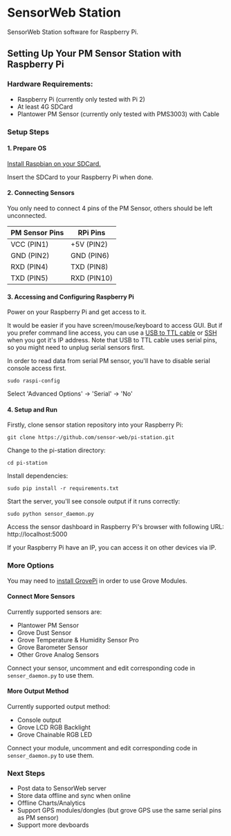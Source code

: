 SensorWeb Station
==============
SensorWeb Station software for Raspberry Pi.

## Setting Up Your PM Sensor Station with Raspberry Pi


### Hardware Requirements:

* Raspberry Pi (currently only tested with Pi 2)
* At least 4G SDCard
* Plantower PM Sensor (currently only tested with PMS3003) with Cable

### Setup Steps

#### 1. Prepare OS

[Install Raspbian on your SDCard.](https://www.raspberrypi.org/documentation/installation/installing-images/)

Insert the SDCard to your Raspberry Pi when done.

#### 2. Connecting Sensors

You only need to connect 4 pins of the PM Sensor, others should be left unconnected.

PM Sensor Pins| RPi Pins
---------- | ----------
VCC (PIN1) | +5V (PIN2)
GND (PIN2) | GND (PIN6)
RXD (PIN4) | TXD (PIN8)
TXD (PIN5)| RXD (PIN10)


#### 3. Accessing and Configuring Raspberry Pi

Power on your Raspberry Pi and get access to it. 

It would be easier if you have screen/mouse/keyboard to access GUI. But if you prefer command line access, you can use a [USB to TTL cable](https://learn.adafruit.com/adafruits-raspberry-pi-lesson-5-using-a-console-cable) or [SSH](https://learn.adafruit.com/adafruits-raspberry-pi-lesson-6-using-ssh) when you got it's IP address. Note that USB to TTL cable uses serial pins, so you might need to unplug serial sensors first.

In order to read data from serial PM sensor, you'll have to disable serial console access first.  
```
sudo raspi-config
```  
Select 'Advanced Options' -> 'Serial' -> 'No'

#### 4. Setup and Run

Firstly, clone sensor station repository into your Raspberry Pi:  
```
git clone https://github.com/sensor-web/pi-station.git
```

Change to the pi-station directory:  
```
cd pi-station
```

Install dependencies:  
```
sudo pip install -r requirements.txt
```

Start the server, you'll see console output if it runs correctly:  
```
sudo python sensor_daemon.py
```

Access the sensor dashboard in Raspberry Pi's browser with following URL:  
http://localhost:5000

If your Raspberry Pi have an IP, you can access it on other devices via IP.  

### More Options

You may need to [install GrovePi](http://www.dexterindustries.com/GrovePi/get-started-with-the-grovepi/setting-software/) in order to use Grove Modules.

#### Connect More Sensors

Currently supported sensors are:

* Plantower PM Sensor
* Grove Dust Sensor
* Grove Temperature & Humidity Sensor Pro
* Grove Barometer Sensor
* Other Grove Analog Sensors

Connect your sensor, uncomment and edit corresponding code in ```senser_daemon.py``` to use them.

#### More Output Method

Currently supported output method:

* Console output
* Grove LCD RGB Backlight
* Grove Chainable RGB LED  

Connect your module, uncomment and edit corresponding code in ```senser_daemon.py``` to use them.

### Next Steps

* Post data to SensorWeb server
* Store data offline and sync when online
* Offline Charts/Analytics
* Support GPS modules/dongles (but grove GPS use the same serial pins as PM sensor)
* Support more devboards
